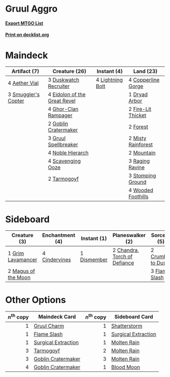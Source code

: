 # Gruul Aggro

#### [Export MTGO List](../collection/Gruul%20Aggro/Gruul%20Aggro.txt)
#### [Print on decklist.org](http://decklist.org/?deckmain=4%09Aether%20Vial%0A4%09Copperline%20Gorge%0A1%09Dryad%20Arbor%0A3%09Duskwatch%20Recruiter%0A4%09Eidolon%20of%20the%20Great%20Revel%0A2%09Fire-Lit%20Thicket%0A2%09Forest%0A4%09Ghor-Clan%20Rampager%0A2%09Goblin%20Cratermaker%0A3%09Gruul%20Spellbreaker%0A4%09Lightning%20Bolt%0A2%09Misty%20Rainforest%0A2%09Mountain%0A4%09Noble%20Hierarch%0A3%09Raging%20Ravine%0A4%09Scavenging%20Ooze%0A3%09Smuggler's%20Copter%0A3%09Stomping%20Ground%0A2%09Tarmogoyf%0A4%09Wooded%20Foothills&deckside=2%09Chandra,%20Torch%20of%20Defiance%0A4%09Cindervines%0A2%09Crumble%20to%20Dust%0A1%09Dismember%0A3%09Flame%20Slash%0A1%09Grim%20Lavamancer%0A2%09Magus%20of%20the%20Moon)
# Maindeck

|                                         Artifact (7)                                         |                                             Creature (26)                                             |                                      Instant (4)                                       |                                          Land (23)                                          |
|----------------------------------------------------------------------------------------------|-------------------------------------------------------------------------------------------------------|----------------------------------------------------------------------------------------|---------------------------------------------------------------------------------------------|
|4 [Aether Vial](http://gatherer.wizards.com/Pages/Card/Details.aspx?multiverseid=48146)       |3 [Duskwatch Recruiter](http://gatherer.wizards.com/Pages/Card/Details.aspx?multiverseid=409961)       |4 [Lightning Bolt](http://gatherer.wizards.com/Pages/Card/Details.aspx?multiverseid=806)|4 [Copperline Gorge](http://gatherer.wizards.com/Pages/Card/Details.aspx?multiverseid=209408)|
|3 [Smuggler's Copter](http://gatherer.wizards.com/Pages/Card/Details.aspx?multiverseid=417808)|4 [Eidolon of the Great Revel](http://gatherer.wizards.com/Pages/Card/Details.aspx?multiverseid=442117)|                                                                                        |1 [Dryad Arbor](http://gatherer.wizards.com/Pages/Card/Details.aspx?multiverseid=136196)     |
|                                                                                              |4 [Ghor-Clan Rampager](http://gatherer.wizards.com/Pages/Card/Details.aspx?multiverseid=366287)        |                                                                                        |2 [Fire-Lit Thicket](http://gatherer.wizards.com/Pages/Card/Details.aspx?multiverseid=409560)|
|                                                                                              |2 [Goblin Cratermaker](http://gatherer.wizards.com/Pages/Card/Details.aspx?multiverseid=452853)        |                                                                                        |2 [Forest](http://gatherer.wizards.com/Pages/Card/Details.aspx?multiverseid=439860)          |
|                                                                                              |3 [Gruul Spellbreaker](http://gatherer.wizards.com/Pages/Card/Details.aspx?multiverseid=457323)        |                                                                                        |2 [Misty Rainforest](http://gatherer.wizards.com/Pages/Card/Details.aspx?multiverseid=405102)|
|                                                                                              |4 [Noble Hierarch](http://gatherer.wizards.com/Pages/Card/Details.aspx?multiverseid=179434)            |                                                                                        |2 [Mountain](http://gatherer.wizards.com/Pages/Card/Details.aspx?multiverseid=439859)        |
|                                                                                              |4 [Scavenging Ooze](http://gatherer.wizards.com/Pages/Card/Details.aspx?multiverseid=420783)           |                                                                                        |3 [Raging Ravine](http://gatherer.wizards.com/Pages/Card/Details.aspx?multiverseid=457142)   |
|                                                                                              |2 [Tarmogoyf](http://gatherer.wizards.com/Pages/Card/Details.aspx?multiverseid=136142)                 |                                                                                        |3 [Stomping Ground](http://gatherer.wizards.com/Pages/Card/Details.aspx?multiverseid=405110) |
|                                                                                              |                                                                                                       |                                                                                        |4 [Wooded Foothills](http://gatherer.wizards.com/Pages/Card/Details.aspx?multiverseid=405116)|


# Sideboard

|                                         Creature (3)                                         |                                    Enchantment (4)                                     |                                     Instant (1)                                      |                                           Planeswalker (2)                                            |                                        Sorcery (5)                                         |
|----------------------------------------------------------------------------------------------|----------------------------------------------------------------------------------------|--------------------------------------------------------------------------------------|-------------------------------------------------------------------------------------------------------|--------------------------------------------------------------------------------------------|
|1 [Grim Lavamancer](http://gatherer.wizards.com/Pages/Card/Details.aspx?multiverseid=430589)  |4 [Cindervines](http://gatherer.wizards.com/Pages/Card/Details.aspx?multiverseid=457305)|1 [Dismember](http://gatherer.wizards.com/Pages/Card/Details.aspx?multiverseid=382182)|2 [Chandra, Torch of Defiance](http://gatherer.wizards.com/Pages/Card/Details.aspx?multiverseid=417683)|2 [Crumble to Dust](http://gatherer.wizards.com/Pages/Card/Details.aspx?multiverseid=401850)|
|2 [Magus of the Moon](http://gatherer.wizards.com/Pages/Card/Details.aspx?multiverseid=136152)|                                                                                        |                                                                                      |                                                                                                       |3 [Flame Slash](http://gatherer.wizards.com/Pages/Card/Details.aspx?multiverseid=416914)    |


# Other Options

|*n*<sup>th</sup> copy|                                        Maindeck Card                                         |*n*<sup>th</sup> copy|                                        Sideboard Card                                        |
|--------------------:|----------------------------------------------------------------------------------------------|--------------------:|----------------------------------------------------------------------------------------------|
|                    1|[Gruul Charm](http://gatherer.wizards.com/Pages/Card/Details.aspx?multiverseid=366360)        |                    1|[Shatterstorm](http://gatherer.wizards.com/Pages/Card/Details.aspx?multiverseid=130370)       |
|                    1|[Flame Slash](http://gatherer.wizards.com/Pages/Card/Details.aspx?multiverseid=416914)        |                    1|[Surgical Extraction](http://gatherer.wizards.com/Pages/Card/Details.aspx?multiverseid=397706)|
|                    1|[Surgical Extraction](http://gatherer.wizards.com/Pages/Card/Details.aspx?multiverseid=397706)|                    1|[Molten Rain](http://gatherer.wizards.com/Pages/Card/Details.aspx?multiverseid=425928)        |
|                    3|[Tarmogoyf](http://gatherer.wizards.com/Pages/Card/Details.aspx?multiverseid=136142)          |                    2|[Molten Rain](http://gatherer.wizards.com/Pages/Card/Details.aspx?multiverseid=425928)        |
|                    3|[Goblin Cratermaker](http://gatherer.wizards.com/Pages/Card/Details.aspx?multiverseid=452853) |                    3|[Molten Rain](http://gatherer.wizards.com/Pages/Card/Details.aspx?multiverseid=425928)        |
|                    4|[Goblin Cratermaker](http://gatherer.wizards.com/Pages/Card/Details.aspx?multiverseid=452853) |                    1|[Blood Moon](http://gatherer.wizards.com/Pages/Card/Details.aspx?multiverseid=45386)          |

